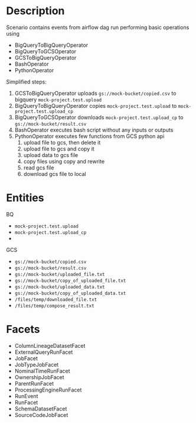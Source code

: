 # Description
Scenario contains events from airflow dag run performing basic operations using 
- BigQueryToBigQueryOperator
- BigQueryToGCSOperator
- GCSToBigQueryOperator
- BashOperator
- PythonOperator

Simplified steps:
1. GCSToBigQueryOperator uploads `gs://mock-bucket/copied.csv` to bigquery `mock-project.test.upload`
2. BigQueryToBigQueryOperator copies `mock-project.test.upload` to `mock-project.test.upload_cp`
3. BigQueryToGCSOperator downloads `mock-project.test.upload_cp` to `gs://mock-bucket/result.csv`
4. BashOperator executes bash script without any inputs or outputs
5. PythonOperator executes few functions from GCS python api
   1. upload file to gcs, then delete it
   2. upload file to gcs and copy it
   3. upload data to gcs file
   4. copy files using copy and rewrite
   5. read gcs file
   6. download gcs file to local

# Entities
BQ
- `mock-project.test.upload`
- `mock-project.test.upload_cp`
- 
GCS
- `gs://mock-bucket/copied.csv`
- `gs://mock-bucket/result.csv`
- `gs://mock-bucket/uploaded_file.txt`
- `gs://mock-bucket/copy_of_uploaded_file.txt`
- `gs://mock-bucket/uploaded_data.txt`
- `gs://mock-bucket/copy_of_uploaded_data.txt`
- `/files/temp/downloaded_file.txt`
- `/files/temp/compose_result.txt`

# Facets
- ColumnLineageDatasetFacet
- ExternalQueryRunFacet
- JobFacet
- JobTypeJobFacet
- NominalTimeRunFacet
- OwnershipJobFacet
- ParentRunFacet
- ProcessingEngineRunFacet
- RunEvent
- RunFacet
- SchemaDatasetFacet
- SourceCodeJobFacet

